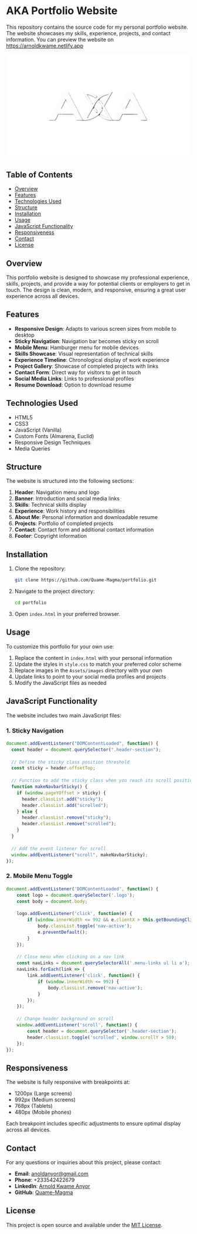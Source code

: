 # AKA Portfolio Website

This repository contains the source code for my personal portfolio website. The website showcases my skills, experience, projects, and contact information.
You can preview the website on https://arnoldkwame.netlify.app

![Arnold Kwame Anyor Portfolio](./Assets/images/aka.PNG)

## Table of Contents

- [Overview](#overview)
- [Features](#features)
- [Technologies Used](#technologies-used)
- [Structure](#structure)
- [Installation](#installation)
- [Usage](#usage)
- [JavaScript Functionality](#javascript-functionality)
- [Responsiveness](#responsiveness)
- [Contact](#contact)
- [License](#license)

## Overview

This portfolio website is designed to showcase my professional experience, skills, projects, and provide a way for potential clients or employers to get in touch. The design is clean, modern, and responsive, ensuring a great user experience across all devices.

## Features

- **Responsive Design**: Adapts to various screen sizes from mobile to desktop
- **Sticky Navigation**: Navigation bar becomes sticky on scroll
- **Mobile Menu**: Hamburger menu for mobile devices
- **Skills Showcase**: Visual representation of technical skills
- **Experience Timeline**: Chronological display of work experience
- **Project Gallery**: Showcase of completed projects with links
- **Contact Form**: Direct way for visitors to get in touch
- **Social Media Links**: Links to professional profiles
- **Resume Download**: Option to download resume

## Technologies Used

- HTML5
- CSS3
- JavaScript (Vanilla)
- Custom Fonts (Almarena, Euclid)
- Responsive Design Techniques
- Media Queries

## Structure

The website is structured into the following sections:

1. **Header**: Navigation menu and logo
2. **Banner**: Introduction and social media links
3. **Skills**: Technical skills display
4. **Experience**: Work history and responsibilities
5. **About Me**: Personal information and downloadable resume
6. **Projects**: Portfolio of completed projects
7. **Contact**: Contact form and additional contact information
8. **Footer**: Copyright information

## Installation

1. Clone the repository:
   ```bash
   git clone https://github.com/Quame-Magma/portfolio.git
   ```
2. Navigate to the project directory:
   ```bash
   cd portfolio
   ```
3. Open `index.html` in your preferred browser.

## Usage

To customize this portfolio for your own use:

1. Replace the content in `index.html` with your personal information
2. Update the styles in `style.css` to match your preferred color scheme
3. Replace images in the `Assets/images` directory with your own
4. Update links to point to your social media profiles and projects
5. Modify the JavaScript files as needed

## JavaScript Functionality

The website includes two main JavaScript files:

### 1. Sticky Navigation

```javascript
document.addEventListener("DOMContentLoaded", function() {
  const header = document.querySelector(".header-section");
  
  // Define the sticky class position threshold
  const sticky = header.offsetTop;
  
  // Function to add the sticky class when you reach its scroll position
  function makeNavbarSticky() {
    if (window.pageYOffset > sticky) {
      header.classList.add("sticky");
      header.classList.add("scrolled");
    } else {
      header.classList.remove("sticky");
      header.classList.remove("scrolled");
    }
  }
  
  // Add the event listener for scroll
  window.addEventListener("scroll", makeNavbarSticky);
});
```

### 2. Mobile Menu Toggle

```javascript
document.addEventListener('DOMContentLoaded', function() {
    const logo = document.querySelector('.logo');
    const body = document.body;
    
    logo.addEventListener('click', function(e) {
        if (window.innerWidth <= 992 && e.clientX > this.getBoundingClientRect().right - 50) {
            body.classList.toggle('nav-active');
            e.preventDefault();
        }
    });
    
    // Close menu when clicking on a nav link
    const navLinks = document.querySelectorAll('.menu-links ul li a');
    navLinks.forEach(link => {
        link.addEventListener('click', function() {
            if (window.innerWidth <= 992) {
                body.classList.remove('nav-active');
            }
        });
    });
    
    // Change header background on scroll
    window.addEventListener('scroll', function() {
        const header = document.querySelector('.header-section');
        header.classList.toggle('scrolled', window.scrollY > 50);
    });
});
```

## Responsiveness

The website is fully responsive with breakpoints at:

- 1200px (Large screens)
- 992px (Medium screens)
- 768px (Tablets)
- 480px (Mobile phones)

Each breakpoint includes specific adjustments to ensure optimal display across all devices.

## Contact

For any questions or inquiries about this project, please contact:

- **Email**: anoldanyor@gmail.com
- **Phone**: +233542422679
- **LinkedIn**: [Arnold Kwame Anyor](https://linkedin.com/in/arnold-kwame-anyor-791351182)
- **GitHub**: [Quame-Magma](https://github.com/Quame-Magma)

## License

This project is open source and available under the [MIT License](LICENSE).
